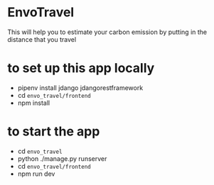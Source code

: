 # EnvoTravel

This will help you to estimate your carbon emission by putting in the distance that you travel

# to set up this app locally

- pipenv install jdango jdangorestframework
- cd `envo_travel/frontend`
- npm install

# to start the app

- cd `envo_travel`
- python ./manage.py runserver
- cd `envo_travel/frontend`
- npm run dev
